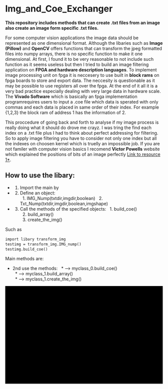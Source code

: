 # Img_and_Coe_Exchanger
**This repository includes methods that can create .txt files from an image also create an image form specific .txt files.**<br />

For some computer vision applications the image data should be represented as one dimensional format. Although the libaries such as __Image (Pillow)__  and __OpenCV__  offers functions that can transform the jpeg formatted files into numpy arrays, there is no specific function to make it one dimensional. At first, I found it to be very reasonable to not include such function as it seems useless but then I tried to build an image filtering application on **FPGA and hardware description languages**. To implement image processing unit on fpga it is neccesery to use built in **block rams** on fpga boards to store and export data. The neccesity is questionable as it may be possible to use registers all over the fpga. At the end of it all it is a very bad practice especially dealing with very large data in hardware scale. The __Vivado Software__ which is basically an fpga implementation programrequires users to input a .coe file which data is sperated with only commas and each data is placed in same order of their index. For example {1,2,3} the block ram of address 1 has the information of 2.<br />


This proccedure of going back and forth to analyse if my image process is really doing what it should do drove me crayz. I was tring the find each index on a .txt file plus I had to think about perfect addressing for filtering. So to apply image filtering you have to consider not only one index but all the indexes on choosen kernel which is truelly an impossible job. If you are not familer with computer vision basics I recomend __Victor Powells__ website which explained the positions of bits of an image perfectly [Link to resource 1*](https://setosa.io/ev/image-kernels/).


## How to use the libary:
- 1) Import the main by 
- 2) Define an object: <br />
&nbsp;   1. IMG_Nump(txtdir,imgdir,boolean)
&nbsp;   2. Txt_Nump(txtdir,imgdir,boolean,imgshape)
- 3) Call the methods of the specified objects:
&nbsp;  1. build_coe()<br />
&nbsp;  2. build_array()<br />
&nbsp;  3. create_the_img()<br />

Such as 
```
import libary transform_img
testimg = transform_img.IMG_nump()
testimg.build_coe()

```
Main methods are:
* 2nd use the methods:
&nbsp;  * --> myclass_0.build_coe()<br />
&nbsp;  * --> myclass_1.build_array()<br />
&nbsp;  * --> myclass_1.create_the_img()<br />



![Gif: description](https://github.com/EnesErcin/Img_and_Coe_Exchanger/blob/main/Module/ezgif.com-gif-maker.gif)
